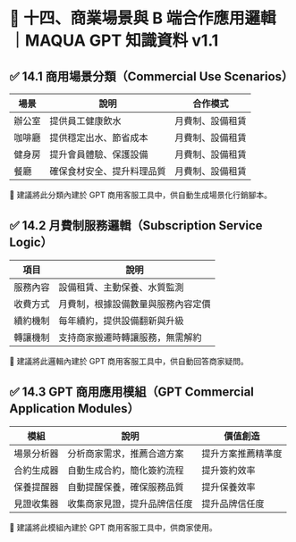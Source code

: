# 🔷 十四、商業場景與 B 端合作應用邏輯｜MAQUA GPT 知識資料 v1.1

## ✅ 14.1 商用場景分類（Commercial Use Scenarios）

|場景|說明|合作模式|
|---|---|---|
|辦公室|提供員工健康飲水|月費制、設備租賃|
|咖啡廳|提供穩定出水、節省成本|月費制、設備租賃|
|健身房|提升會員體驗、保護設備|月費制、設備租賃|
|餐廳|確保食材安全、提升料理品質|月費制、設備租賃|

📌 建議將此分類內建於 GPT 商用客服工具中，供自動生成場景化行銷腳本。

## ✅ 14.2 月費制服務邏輯（Subscription Service Logic）

|項目|說明|
|---|---|
|服務內容|設備租賃、主動保養、水質監測|
|收費方式|月費制，根據設備數量與服務內容定價|
|續約機制|每年續約，提供設備翻新與升級|
|轉讓機制|支持商家搬遷時轉讓服務，無需解約|

📌 建議將此邏輯內建於 GPT 商用客服工具中，供自動回答商家疑問。

## ✅ 14.3 GPT 商用應用模組（GPT Commercial Application Modules）

|模組|說明|價值創造|
|---|---|---|
|場景分析器|分析商家需求，推薦合適方案|提升方案推薦精準度|
|合約生成器|自動生成合約，簡化簽約流程|提升簽約效率|
|保養提醒器|自動提醒保養，確保服務品質|提升保養效率|
|見證收集器|收集商家見證，提升品牌信任度|提升品牌信任度|

📌 建議將此模組內建於 GPT 商用客服工具中，供商家使用。